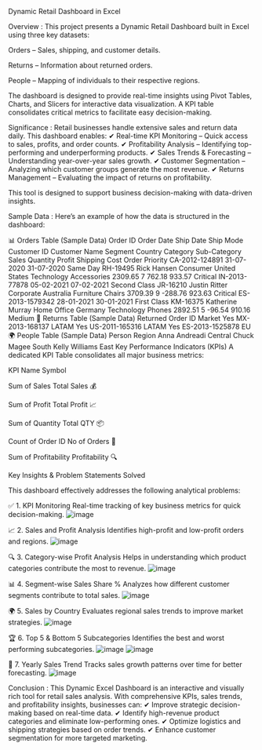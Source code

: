 Dynamic Retail Dashboard in Excel


Overview : 
This project presents a Dynamic Retail Dashboard built in Excel using three key datasets:

Orders – Sales, shipping, and customer details.

Returns – Information about returned orders.

People – Mapping of individuals to their respective regions.

The dashboard is designed to provide real-time insights using Pivot Tables, Charts, and Slicers for interactive data visualization. A KPI table consolidates critical metrics to facilitate easy decision-making.

Significance :
Retail businesses handle extensive sales and return data daily. This dashboard enables:
✔ Real-time KPI Monitoring – Quick access to sales, profits, and order counts.
✔ Profitability Analysis – Identifying top-performing and underperforming products.
✔ Sales Trends & Forecasting – Understanding year-over-year sales growth.
✔ Customer Segmentation – Analyzing which customer groups generate the most revenue.
✔ Returns Management – Evaluating the impact of returns on profitability.

This tool is designed to support business decision-making with data-driven insights.

Sample Data :
Here’s an example of how the data is structured in the dashboard:

📊 Orders Table (Sample Data)
Order ID	Order Date	Ship Date	Ship Mode	Customer ID	Customer Name	Segment	Country	Category	Sub-Category	Sales	Quantity	Profit	Shipping Cost	Order Priority
CA-2012-124891	31-07-2020	31-07-2020	Same Day	RH-19495	Rick Hansen	Consumer	United States	Technology	Accessories	2309.65	7	762.18	933.57	Critical
IN-2013-77878	05-02-2021	07-02-2021	Second Class	JR-16210	Justin Ritter	Corporate	Australia	Furniture	Chairs	3709.39	9	-288.76	923.63	Critical
ES-2013-1579342	28-01-2021	30-01-2021	First Class	KM-16375	Katherine Murray	Home Office	Germany	Technology	Phones	2892.51	5	-96.54	910.16	Medium
🔄 Returns Table (Sample Data)
Returned	Order ID	Market
Yes	MX-2013-168137	LATAM
Yes	US-2011-165316	LATAM
Yes	ES-2013-1525878	EU
🌍 People Table (Sample Data)
Person	Region
Anna Andreadi	Central
Chuck Magee	South
Kelly Williams	East
Key Performance Indicators (KPIs)
A dedicated KPI Table consolidates all major business metrics:

KPI	Name	Symbol

Sum of Sales	Total Sales	💰

Sum of Profit	Total Profit	📈

Sum of Quantity	Total QTY	📦

Count of Order ID	No of Orders	🛒

Sum of Profitability	Profitability	🔍

Key Insights & Problem Statements Solved

This dashboard effectively addresses the following analytical problems:

✅ 1. KPI Monitoring
Real-time tracking of key business metrics for quick decision-making.
![image](https://github.com/user-attachments/assets/bde4344d-1904-468f-ba48-869c567509ed)

📈 2. Sales and Profit Analysis
Identifies high-profit and low-profit orders and regions.
![image](https://github.com/user-attachments/assets/a7f50af5-963e-4fb7-a636-135841c46334)

🔍 3. Category-wise Profit Analysis
Helps in understanding which product categories contribute the most to revenue.
![image](https://github.com/user-attachments/assets/7b9836e4-8492-4f20-8e08-cfc443361379)

📊 4. Segment-wise Sales Share %
Analyzes how different customer segments contribute to total sales.
![image](https://github.com/user-attachments/assets/6f834ca2-b613-4a60-9835-d8d590f306db)

🌍 5. Sales by Country
Evaluates regional sales trends to improve market strategies.
![image](https://github.com/user-attachments/assets/4a1cf4ba-af80-48c4-b0cb-2d971fcd3d37)

🏆 6. Top 5 & Bottom 5 Subcategories
Identifies the best and worst performing subcategories.
![image](https://github.com/user-attachments/assets/f9318706-4dbd-4c32-bf46-b35958c3cefd)
![image](https://github.com/user-attachments/assets/16c3b8a4-fe66-4552-b1f6-60288a7bc42f)

📆 7. Yearly Sales Trend
Tracks sales growth patterns over time for better forecasting.
![image](https://github.com/user-attachments/assets/b20936af-8de8-49c1-a4a7-68d310e37f53)

Conclusion : 
This Dynamic Excel Dashboard is an interactive and visually rich tool for retail sales analysis. With comprehensive KPIs, sales trends, and profitability insights, businesses can:
✔ Improve strategic decision-making based on real-time data.
✔ Identify high-revenue product categories and eliminate low-performing ones.
✔ Optimize logistics and shipping strategies based on order trends.
✔ Enhance customer segmentation for more targeted marketing.
